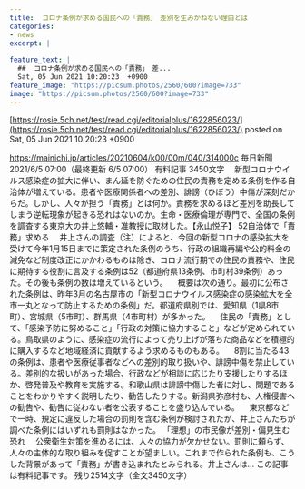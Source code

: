 ```yaml
---
title:  コロナ条例が求める国民への「責務」　差別を生みかねない理由とは  
categories:
- news
excerpt: |
  
feature_text: |
  ##  コロナ条例が求める国民への「責務」　差...
  Sat, 05 Jun 2021 10:20:23  +0900
feature_image: "https://picsum.photos/2560/600?image=733"
image: "https://picsum.photos/2560/600?image=733"
---
```


[https://rosie.5ch.net/test/read.cgi/editorialplus/1622856023/](https://rosie.5ch.net/test/read.cgi/editorialplus/1622856023/)
posted on Sat, 05 Jun 2021 10:20:23  +0900

<!--more-->

https://mainichi.jp/articles/20210604/k00/00m/040/314000c 毎日新聞 2021/6/5 07:00（最終更新 6/5 07:00） 有料記事 3450文字 　新型コロナウイルス感染症の拡大に伴い、まん延を防ぐための住民の責務を定める条例を作る自治体が増えている。患者や医療関係者への差別、誹謗（ひぼう）中傷が深刻だからだ。しかし、人々が担う「責務」とは何か。責務を求めるほど差別を助長してしまう逆転現象が起きる恐れはないのか。生命・医療倫理が専門で、全国の条例を調査する東京大の井上悠輔・准教授に取材した。【永山悦子】 52自治体で「責務」求める 　井上さんの調査（注）によると、今回の新型コロナの感染拡大を受けて今年1月15日までに策定された条例のうち、行政の組織再編や公的料金の減免など制度改正にかかわるものは除き、コロナ流行期での住民の責務や、住民に期待する役割に言及する条例は52（都道府県13条例、市町村39条例）あった。その後も条例の数は増えているという。 　概要は次の通り。最初に公布された条例は、昨年3月の名古屋市の「新型コロナウイルス感染症の感染拡大を全市一丸となって防止するための条例」だ。都道府県別では、愛知県（1県8市町）、宮城県（5市町）、群馬県（4市町村）が多かった。 　住民の「責務」として、「感染予防に努めること」「行政の対策に協力すること」などが定められている。鳥取県のように、感染症の流行によって売り上げが落ちた商品などを積極的に購入するなど地域経済に貢献するよう求めるものもある。 　8割に当たる43の条例は、患者や医療従事者などへの差別的取り扱いや、誹謗中傷を禁止している。差別的な扱いがあった場合、行政などが相談に応じたり支援したりするほか、啓発普及や教育を実施する。和歌山県は誹謗中傷した者に対し、問題であることをわかりやすく説明したり、勧告したりする。新潟県弥彦村も、人権侵害への勧告や、勧告に従わない者を公表することを盛り込んでいる。 　東京都などで一時、規定に違反した場合の罰則を含む条例が検討されたが、井上さんたちが調べた条例にはいずれも罰則はなかった。 「理想」の市民像が差別・偏見生む恐れ 　公衆衛生対策を進めるには、人々の協力が欠かせない。罰則に頼らず、人々の主体的な取り組みを促すことが望ましい。これまで作られた条例も、こうした背景があって「責務」が書き込まれたとみられる。井上さんは… この記事は有料記事です。 残り2514文字（全文3450文字）
